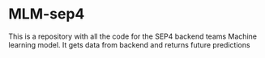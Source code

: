 # MLM-sep4
This is a repository with all the code for the SEP4 backend teams Machine learning model. It gets data from backend and returns future predictions

